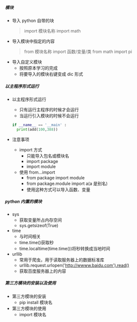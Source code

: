##### 模块

- 导入 python 自带的块
  > import 模块名称
  > import math
- 导入模块中指定的内容
  > from 模块名称 import 函数/变量/类
  > from math import pi
- 导入自定义模块
  - 按照原本学习的完成
  - 将要导入的模块右键变成 dic 形式

##### 以主程序形式运行

- 以主程序形式运行

  - 只有运行主程序的时候才会运行
  - 当运行引入模块的时候不会运行

  ```python
  if __name__ == '__main' :
    print(add(100,388))
  ```

- 注意事项
  - import 方式
    - 只能导入包名或模块名
    - import package
    - import module
  - 使用 from…import
    - from package import module
    - from package.module import a(a 是别名)
    - 使用这种方式可以导入函数、变量

##### python 内置的模块

- sys
  - 获取变量所占内存空间
  - sys.getsizeof(True)
- time
  - 与时间相关
  - time.time()获取秒
  - time.localtime(time.time())将秒转换成当地时间
- urllib
  - 常用于爬虫，用于读取服务器上的数据标准库
  - urllib.request.urlopen('http://wwww.baidu.com').read()
  - 获取百度服务器上的内容

##### 第三方模块的安装以及使用

- 第三方模块的安装
  - pip install 模块名
- 第三方模块的使用
  - import 模块名
